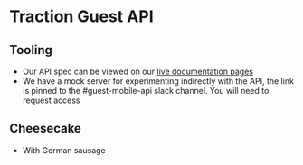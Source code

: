 # Traction Guest API

## Tooling
- Our API spec can be viewed on our [live documentation pages](https://tractionguest.github.io/guest-api/index.html)
- We have a mock server for experimenting indirectly with the API, the link is pinned to the #guest-mobile-api slack channel. You will need to request access

## Cheesecake
- With German sausage
